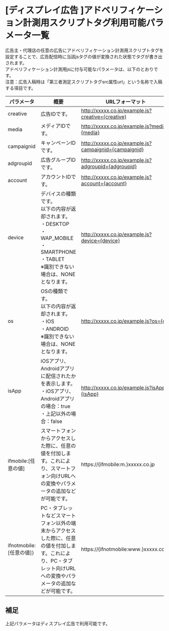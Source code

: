 # [ディスプレイ広告 ]アドベリフィケーション計測用スクリプトタグ利用可能パラメータ一覧
広告主・代理店の任意の広告にアドベリフィケーション計測用スクリプトタグを設定することで、広告配信時に当該jsタグの値が変換された状態でタグが書き出されます。<br>
アドベリフィケーション計測用jsに付与可能なパラメータは、以下のとおりです。<br>
注意：広告入稿時は「第三者測定スクリプトタグsrc属性url」という名称で入稿する項目です。<br>



パラメータ | 概要 | URLフォーマット   
----------- | ----------------- | ----------------
creative | 広告IDです。 | http://xxxxx.co.jp/example.js?creative={creative}
media | メディアIDです。|http://xxxxx.co.jp/example.js?media={media}
campaignid | キャンペーンIDです。| http://xxxxx.co.jp/example.js?campaignid={campaignid}
adgroupid | 広告グループIDです。| http://xxxxx.co.jp/example.js?adgroupid={adgroupid}
account| アカウントIDです。  | http://xxxxx.co.jp/example.js?account={account}
device | デバイスの種類です。<br>以下の内容が返却されます。<br>・DESKTOP<br>・WAP_MOBILE<br>・SMARTPHONE<br>・TABLET<br>※識別できない場合は、NONEとなります。 | http://xxxxx.co.jp/example.js?device={device}
os | OSの種類です。<br>以下の内容が返却されます。<br>・IOS<br>・ANDROID<br>※識別できない場合は、NONEとなります。 | http://xxxxx.co.jp/example.js?os={os}
isApp | iOSアプリ、Androidアプリに配信されたかを表示します。<br>・iOSアプリ、Androidアプリの場合：true<br>・上記以外の場合：false | http://xxxxx.co.jp/example.js?isApp={isApp}
ifmobile:[任意の値] | スマートフォンからアクセスした際に、任意の値を付加します。これにより、スマートフォン向けURLへの変換やパラメータの追加などが可能です。  |  https://{ifmobile:m.}xxxxx.co.jp
ifnotmobile:[任意の値]} | PC・タブレットなどスマートフォン以外の端末からアクセスした際に、任意の値を付加します。これにより、PC・タブレット向けURLへの変換やパラメータの追加などが可能です。 | https://{ifnotmobile:www.}xxxxx.co.jp


## 補足
上記パラメータはディスプレイ広告で利用可能です。
